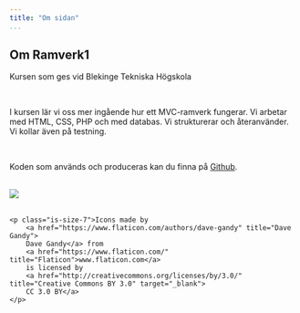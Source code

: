 ```yaml
---
title: "Om sidan"
...
```


<section class="section">
  <div class="container">
    <h1 class="title">
      Om Ramverk1
    </h1>
    <p class="subtitle">
        Kursen som ges vid Blekinge Tekniska Högskola
    </p>
    <br>
    <p>
        I kursen lär vi oss mer ingående hur ett MVC-ramverk fungerar. Vi arbetar
        med HTML, CSS, PHP och med databas. Vi strukturerar och återanvänder. Vi
        kollar även på testning.
    </p>
    <br>
    <p>
        Koden som används och produceras kan du finna på
        <a href="https://github.com/mafd16/ramverk1">Github</a>.
    </p>
    <br>
    <img src="image/github-logo.png">
    <br>
    <br>

    <p class="is-size-7">Icons made by
        <a href="https://www.flaticon.com/authors/dave-gandy" title="Dave Gandy">
        Dave Gandy</a> from
        <a href="https://www.flaticon.com/" title="Flaticon">www.flaticon.com</a>
        is licensed by
        <a href="http://creativecommons.org/licenses/by/3.0/" title="Creative Commons BY 3.0" target="_blank">
        CC 3.0 BY</a>
    </p>


  </div>
</section>
</body>
</html>
